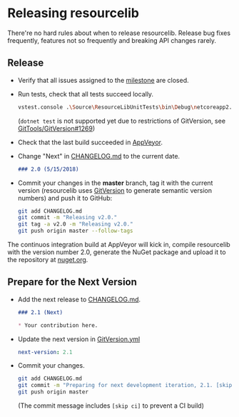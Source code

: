 # Releasing resourcelib

There're no hard rules about when to release resourcelib. Release bug fixes
frequently, features not so frequently and breaking API changes rarely.

## Release

* Verify that all issues assigned to the [milestone](https://github.com/resourcelib/resourcelib/milestones)
  are closed.

* Run tests, check that all tests succeed locally.

  ```bash
  vstest.console .\Source\ResourceLibUnitTests\bin\Debug\netcoreapp2.0\ResourceLibUnitTests.dll
  ```

  (`dotnet test` is not supported yet due to restrictions of GitVersion, see
  [GitTools/GitVersion#1269](https://github.com/GitTools/GitVersion/pull/1269))

* Check that the last build succeeded in [AppVeyor](https://ci.appveyor.com/project/thoemmi/resourcelib/branch/master).

* Change "Next" in [CHANGELOG.md](CHANGELOG.md) to the current date.

  ```markdown
  ### 2.0 (5/15/2018)
  ```

* Commit your changes in the **master** branch, tag it with the current version (resourcelib uses
  [GitVersion](https://github.com/GitTools/GitVersion) to generate semantic version
  numbers) and push it to GitHub:

  ```bash
  git add CHANGELOG.md
  git commit -m "Releasing v2.0."
  git tag -a v2.0 -m "Releasing v2.0."
  git push origin master --follow-tags
  ```

The continuos integration build at AppVeyor will kick in, compile resourcelib
with the version number 2.0, generate the NuGet package and upload it to the
repository at [nuget.org](https://www.nuget.org/packages/Vestris.ResourceLib).

## Prepare for the Next Version

* Add the next release to [CHANGELOG.md](CHANGELOG.md).

  ```markdown
  ### 2.1 (Next)

  * Your contribution here.
  ```

* Update the next version in [GitVersion.yml](GitVersion.yml)

  ```yaml
  next-version: 2.1
  ```

* Commit your changes.

  ```bash
  git add CHANGELOG.md
  git commit -m "Preparing for next development iteration, 2.1. [skip ci]"
  git push origin master
  ```

  (The commit message includes `[skip ci]` to prevent a CI build)
